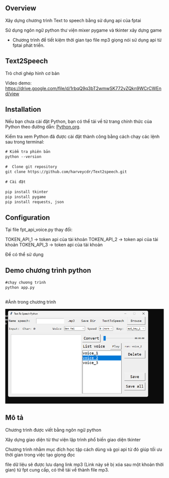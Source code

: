 ## Overview

Xây dựng chương trình Text to speech bằng sử dụng api của fptai

Sử dụng ngôn ngữ python thư viện mixer pygame và tkinter xây dựng game

+ Chương trình để tiết kiệm thời gian tạo file mp3 giọng nói
sử dụng api từ fptai phát triển.

## Text2Speech

Trò chơi ghép hình cơ bản

Video demo: https://drive.google.com/file/d/1rbqQ9q3bT2wmwSK772yZQkn9WCrCWEnd/view

## Installation

Nếu bạn chưa cài đặt Python, bạn có thể tải về từ trang chính thức của Python theo đường dẫn: [Python.org](https://www.python.org/downloads/).

Kiểm tra xem Python đã được cài đặt thành công bằng cách chạy các lệnh sau trong terminal:

```shell
# Kiểm tra phiên bản
python --version

#  Clone git repository
git clone https://github.com/harveycdr/Text2speech.git

# Cài đặt

pip install tkinter
pip install pygame
pip install requests, json

```

## Configuration

Tại file fpt_api_voice.py thay đổi:

TOKEN_API_1 -> token api của tài khoản 
TOKEN_API_2 -> token api của tài khoản 
TOKEN_API_3 -> token api của tài khoản 

Để có thể sử dụng


## Demo chương trình python

```shell
#chạy chương trình
python app.py


```
#Ảnh trong chương trình

<img src="https://github.com/harveycdr/Text2speech/blob/main/Screenshot2024-08-31211549.png" alt="Ảnh chương trình" >

## Mô tả 

Chương trình được viết bằng ngôn ngữ python 

Xây dựng giao diện từ thư viện lập trình phổ biến giao diện tkinter

Chương trình nhằm mục đích học tập cách dùng và gọi api từ đó giúp tối ưu thời gian trong việc tạo giọng đọc

file dữ liệu sẽ được lưu dạng link mp3 (Link này sẽ bị xóa sau một khoản thời gian) từ fpt cung cấp, có thể tải về thành file mp3.